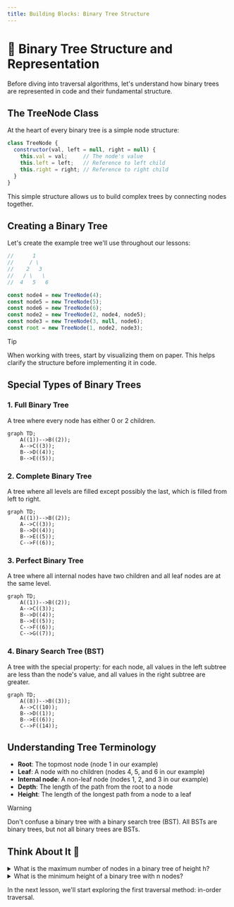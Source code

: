 ```yaml
---
title: Building Blocks: Binary Tree Structure
---
```


# 🧩 Binary Tree Structure and Representation

Before diving into traversal algorithms, let's understand how binary trees are represented in code and their fundamental structure.

## The TreeNode Class

At the heart of every binary tree is a simple node structure:

```javascript
class TreeNode {
  constructor(val, left = null, right = null) {
    this.val = val;     // The node's value
    this.left = left;   // Reference to left child
    this.right = right; // Reference to right child
  }
}
```

This simple structure allows us to build complex trees by connecting nodes together.

## Creating a Binary Tree

Let's create the example tree we'll use throughout our lessons:

```javascript
//      1
//     / \
//    2   3
//   / \   \
//  4   5   6

const node4 = new TreeNode(4);
const node5 = new TreeNode(5);
const node6 = new TreeNode(6);
const node2 = new TreeNode(2, node4, node5);
const node3 = new TreeNode(3, null, node6);
const root = new TreeNode(1, node2, node3);
```

> [!TIP]
> When working with trees, start by visualizing them on paper. This helps clarify the structure before implementing it in code.

## Special Types of Binary Trees

### 1. Full Binary Tree
A tree where every node has either 0 or 2 children.

```mermaid
graph TD;
    A((1))-->B((2));
    A-->C((3));
    B-->D((4));
    B-->E((5));
```

### 2. Complete Binary Tree
A tree where all levels are filled except possibly the last, which is filled from left to right.

```mermaid
graph TD;
    A((1))-->B((2));
    A-->C((3));
    B-->D((4));
    B-->E((5));
    C-->F((6));
```

### 3. Perfect Binary Tree
A tree where all internal nodes have two children and all leaf nodes are at the same level.

```mermaid
graph TD;
    A((1))-->B((2));
    A-->C((3));
    B-->D((4));
    B-->E((5));
    C-->F((6));
    C-->G((7));
```

### 4. Binary Search Tree (BST)
A tree with the special property: for each node, all values in the left subtree are less than the node's value, and all values in the right subtree are greater.

```mermaid
graph TD;
    A((8))-->B((3));
    A-->C((10));
    B-->D((1));
    B-->E((6));
    C-->F((14));
```

## Understanding Tree Terminology

- **Root**: The topmost node (node 1 in our example)
- **Leaf**: A node with no children (nodes 4, 5, and 6 in our example)
- **Internal node**: A non-leaf node (nodes 1, 2, and 3 in our example)
- **Depth**: The length of the path from the root to a node
- **Height**: The length of the longest path from a node to a leaf

> [!WARNING]
> Don't confuse a binary tree with a binary search tree (BST). All BSTs are binary trees, but not all binary trees are BSTs.

## Think About It 💭

<details>
<summary>What is the maximum number of nodes in a binary tree of height h?</summary>

A perfect binary tree of height h has 2^(h+1) - 1 nodes.

For example:
- Height 0 (just root): 2^1 - 1 = 1 node
- Height 1 (root + 2 children): 2^2 - 1 = 3 nodes
- Height 2 (perfect with 7 nodes): 2^3 - 1 = 7 nodes

</details>

<details>
<summary>What is the minimum height of a binary tree with n nodes?</summary>

For n nodes, the minimum height is ⌊log₂(n)⌋. This occurs when the tree is as "full" as possible at each level.

</details>

In the next lesson, we'll start exploring the first traversal method: in-order traversal. 